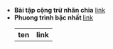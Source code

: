 <ul>
 <li>
  <b> Bài tập cộng trừ nhân chia</b> <a href="https://github.com/FASTTRACKSE/FTJD1803/blob/master/Tai/HelloJava/src/HelloJava.java">link</a>
 </li>
 <li>
<b>Phuong trình bậc nhất </b> <a href="https://github.com/FASTTRACKSE/FTJD1803/blob/master/Tai/HelloJava/src/ptbn.java">link</a>
<table>
 <tr>
 <th> ten </th>
 <th> link </th>
 </tr>

</table>
  
